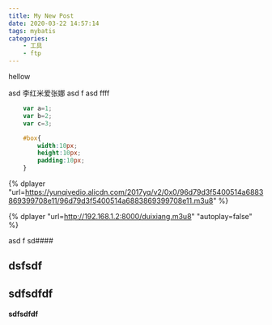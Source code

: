 ```yaml
---
title: My New Post
date: 2020-03-22 14:57:14
tags: mybatis
categories:
    - 工具
    - ftp
---
```


hellow

asd
李红米爱张娜
asd
f
asd
ffff


``` javascript
    var a=1;
    var b=2;
    var c=3;
```

``` css
    #box{
        width:10px;
        height:10px;
        padding:10px;
    }
```


<script src="https://cdn.jsdelivr.net/npm/hls.js@latest"></script>


{% dplayer "url=https://yunqivedio.alicdn.com/2017yq/v2/0x0/96d79d3f5400514a6883869399708e11/96d79d3f5400514a6883869399708e11.m3u8"  %}

{% dplayer "url=http://192.168.1.2:8000/duixiang.m3u8" "autoplay=false" %}

asd
f
sd####
## dsfsdf
## sdfsdfdf
#### sdfsdfdf

